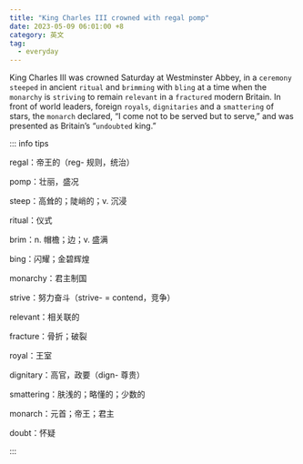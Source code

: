 ```yaml
---
title: "King Charles III crowned with regal pomp"
date: 2023-05-09 06:01:00 +8
category: 英文
tag:
  - everyday
---
```


King Charles III was crowned Saturday at Westminster Abbey, in a `ceremony` `steeped` in ancient `ritual` and `brimming` with `bling` at a time when the `monarchy` is `striving` to remain `relevant` in a `fractured` modern Britain. In front of world leaders, foreign `royals`, `dignitaries` and a `smattering` of stars, the `monarch` declared, “I come not to be served but to serve,” and was presented as Britain’s “`undoubted` king.”

::: info tips

regal：帝王的（reg- 规则，统治）

pomp：壮丽，盛况

steep：高耸的；陡峭的；v. 沉浸

ritual：仪式

brim：n. 帽檐；边；v. 盛满

bing：闪耀；金碧辉煌

monarchy：君主制国

strive：努力奋斗（strive- = contend，竞争）

relevant：相关联的

fracture：骨折；破裂

royal：王室

dignitary：高官，政要（dign- 尊贵）

smattering：肤浅的；略懂的；少数的

monarch：元首；帝王；君主

doubt：怀疑

:::
